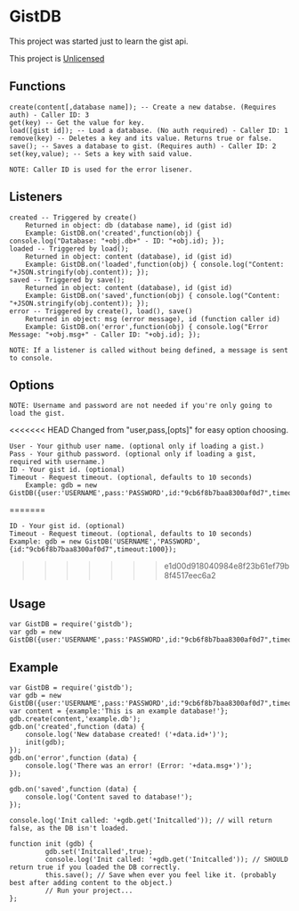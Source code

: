 GistDB
======

This project was started just to learn the gist api.

This project is [Unlicensed](http://unlicense.org/ "Title")

Functions
------
    create(content[,database name]); -- Create a new databse. (Requires auth) - Caller ID: 3
    get(key) -- Get the value for key.
    load([gist id]); -- Load a database. (No auth required) - Caller ID: 1
    remove(key) -- Deletes a key and its value. Returns true or false.
    save(); -- Saves a database to gist. (Requires auth) - Caller ID: 2
    set(key,value); -- Sets a key with said value.
 
    NOTE: Caller ID is used for the error lisener.

Listeners
------
    created -- Triggered by create()
        Returned in object: db (database name), id (gist id)
        Example: GistDB.on('created',function(obj) { console.log("Database: "+obj.db+" - ID: "+obj.id); });
    loaded -- Triggered by load();
        Returned in object: content (database), id (gist id)
        Example: GistDB.on('loaded',function(obj) { console.log("Content: "+JSON.stringify(obj.content)); });
    saved -- Triggered by save();
        Returned in object: content (database), id (gist id)
        Example: GistDB.on('saved',function(obj) { console.log("Content: "+JSON.stringify(obj.content)); });
    error -- Triggered by create(), load(), save()
        Returned in object: msg (error message), id (function caller id)
        Example: GistDB.on('error',function(obj) { console.log("Error Message: "+obj.msg+" - Caller ID: "+obj.id); });

    NOTE: If a listener is called without being defined, a message is sent to console.

Options
------
    NOTE: Username and password are not needed if you're only going to load the gist.
<<<<<<< HEAD
          Changed from "user,pass,[opts]" for easy option choosing.

    User - Your github user name. (optional only if loading a gist.)
    Pass - Your github password. (optional only if loading a gist, required with username.)
    ID - Your gist id. (optional)
    Timeout - Request timeout. (optional, defaults to 10 seconds)
        Example: gdb = new GistDB({user:'USERNAME',pass:'PASSWORD',id:"9cb6f8b7baa8300af0d7",timeout:1000});
=======

    ID - Your gist id. (optional)
    Timeout - Request timeout. (optional, defaults to 10 seconds)
    Example: gdb = new GistDB('USERNAME','PASSWORD',{id:"9cb6f8b7baa8300af0d7",timeout:1000});
>>>>>>> e1d00d918040984e8f23b61ef79b8f4517eec6a2

Usage
-------
    var GistDB = require('gistdb');
    var gdb = new GistDB({user:'USERNAME',pass:'PASSWORD',id:"9cb6f8b7baa8300af0d7",timeout:1000});

Example
-------
    var GistDB = require('gistdb');
    var gdb = new GistDB({user:'USERNAME',pass:'PASSWORD',id:"9cb6f8b7baa8300af0d7",timeout:1000});
    var content = {example:'This is an example database!'};
    gdb.create(content,'example.db');
    gdb.on('created',function (data) {
        console.log('New database created! ('+data.id+')');
        init(gdb);
    });
    gdb.on('error',function (data) {
        console.log('There was an error! (Error: '+data.msg+')');
    });
    
    gdb.on('saved',function (data) {
        console.log('Content saved to database!');
    });
    
    console.log('Init called: '+gdb.get('Initcalled')); // will return false, as the DB isn't loaded.
    
    function init (gdb) {
             gdb.set('Initcalled',true);
             console.log('Init called: '+gdb.get('Initcalled')); // SHOULD return true if you loaded the DB correctly.
             this.save(); // Save when ever you feel like it. (probably best after adding content to the object.)
             // Run your project...
    };
